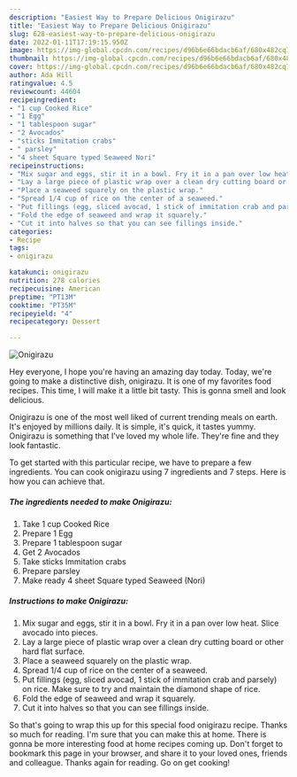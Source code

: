 ```yaml
---
description: "Easiest Way to Prepare Delicious Onigirazu"
title: "Easiest Way to Prepare Delicious Onigirazu"
slug: 628-easiest-way-to-prepare-delicious-onigirazu
date: 2022-01-11T17:19:15.950Z
image: https://img-global.cpcdn.com/recipes/d96b6e66bdacb6af/680x482cq70/onigirazu-recipe-main-photo.jpg
thumbnail: https://img-global.cpcdn.com/recipes/d96b6e66bdacb6af/680x482cq70/onigirazu-recipe-main-photo.jpg
cover: https://img-global.cpcdn.com/recipes/d96b6e66bdacb6af/680x482cq70/onigirazu-recipe-main-photo.jpg
author: Ada Hill
ratingvalue: 4.5
reviewcount: 44604
recipeingredient:
- "1 cup Cooked Rice"
- "1 Egg"
- "1 tablespoon sugar"
- "2 Avocados"
- "sticks Immitation crabs"
- " parsley"
- "4 sheet Square typed Seaweed Nori"
recipeinstructions:
- "Mix sugar and eggs, stir it in a bowl. Fry it in a pan over low heat. Slice avocado into pieces."
- "Lay a large piece of plastic wrap over a clean dry cutting board or other hard flat surface."
- "Place a seaweed squarely on the plastic wrap."
- "Spread 1/4 cup of rice on the center of a seaweed."
- "Put fillings (egg, sliced avocad, 1 stick of immitation crab and parsely) on rice. Make sure to try and maintain the diamond shape of rice."
- "Fold the edge of seaweed and wrap it squarely."
- "Cut it into halves so that you can see fillings inside."
categories:
- Recipe
tags:
- onigirazu

katakunci: onigirazu 
nutrition: 278 calories
recipecuisine: American
preptime: "PT13M"
cooktime: "PT35M"
recipeyield: "4"
recipecategory: Dessert

---
```



![Onigirazu](https://img-global.cpcdn.com/recipes/d96b6e66bdacb6af/680x482cq70/onigirazu-recipe-main-photo.jpg)

Hey everyone, I hope you're having an amazing day today. Today, we're going to make a distinctive dish, onigirazu. It is one of my favorites food recipes. This time, I will make it a little bit tasty. This is gonna smell and look delicious.



Onigirazu is one of the most well liked of current trending meals on earth. It's enjoyed by millions daily. It is simple, it's quick, it tastes yummy. Onigirazu is something that I've loved my whole life. They're fine and they look fantastic.


To get started with this particular recipe, we have to prepare a few ingredients. You can cook onigirazu using 7 ingredients and 7 steps. Here is how you can achieve that.

<!--inarticleads1-->

##### The ingredients needed to make Onigirazu:

1. Take 1 cup Cooked Rice
1. Prepare 1 Egg
1. Prepare 1 tablespoon sugar
1. Get 2 Avocados
1. Take sticks Immitation crabs
1. Prepare  parsley
1. Make ready 4 sheet Square typed Seaweed (Nori)




<!--inarticleads2-->

##### Instructions to make Onigirazu:

1. Mix sugar and eggs, stir it in a bowl. Fry it in a pan over low heat. Slice avocado into pieces.
1. Lay a large piece of plastic wrap over a clean dry cutting board or other hard flat surface.
1. Place a seaweed squarely on the plastic wrap.
1. Spread 1/4 cup of rice on the center of a seaweed.
1. Put fillings (egg, sliced avocad, 1 stick of immitation crab and parsely) on rice. Make sure to try and maintain the diamond shape of rice.
1. Fold the edge of seaweed and wrap it squarely.
1. Cut it into halves so that you can see fillings inside.




So that's going to wrap this up for this special food onigirazu recipe. Thanks so much for reading. I'm sure that you can make this at home. There is gonna be more interesting food at home recipes coming up. Don't forget to bookmark this page in your browser, and share it to your loved ones, friends and colleague. Thanks again for reading. Go on get cooking!
